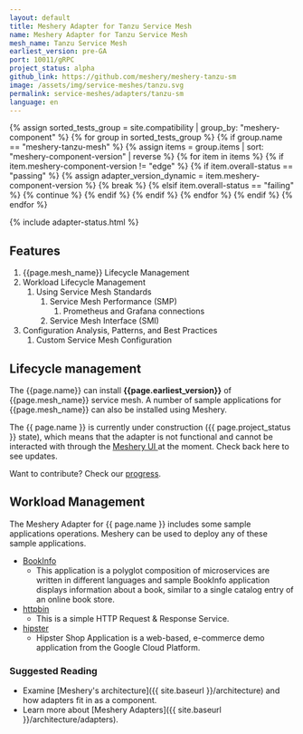 ```yaml
---
layout: default
title: Meshery Adapter for Tanzu Service Mesh
name: Meshery Adapter for Tanzu Service Mesh
mesh_name: Tanzu Service Mesh
earliest_version: pre-GA
port: 10011/gRPC
project_status: alpha
github_link: https://github.com/meshery/meshery-tanzu-sm
image: /assets/img/service-meshes/tanzu.svg
permalink: service-meshes/adapters/tanzu-sm
language: en
---
```


{% assign sorted_tests_group = site.compatibility | group_by: "meshery-component" %}
{% for group in sorted_tests_group %}
      {% if group.name == "meshery-tanzu-mesh" %}
        {% assign items = group.items | sort: "meshery-component-version" | reverse %}
        {% for item in items %}
          {% if item.meshery-component-version != "edge" %}
            {% if item.overall-status == "passing" %}
              {% assign adapter_version_dynamic = item.meshery-component-version %}
              {% break %}
            {% elsif item.overall-status == "failing" %}
              {% continue %}
            {% endif %}
          {% endif %}
        {% endfor %} 
      {% endif %}
{% endfor %}

{% include adapter-status.html %}
## Features

1. {{page.mesh_name}} Lifecycle Management
1. Workload Lifecycle Management
   1. Using Service Mesh Standards
      1. Service Mesh Performance (SMP)
         1. Prometheus and Grafana connections
      1. Service Mesh Interface (SMI)
1. Configuration Analysis, Patterns, and Best Practices
   1. Custom Service Mesh Configuration

## Lifecycle management

The {{page.name}} can install **{{page.earliest_version}}** of {{page.mesh_name}} service mesh. A number of sample applications for {{page.mesh_name}} can also be installed using Meshery.

The {{ page.name }} is currently under construction ({{ page.project_status }} state), which means that the adapter is not functional and cannot be interacted with through the <a href="{{ site.baseurl }}/installation#6-you-will-now-be-directed-to-the-meshery-ui"> Meshery UI </a>at the moment. Check back here to see updates.

Want to contribute? Check our [progress]({{page.github_link}}).
## Workload Management

The Meshery Adapter for {{ page.name }} includes some sample applications operations. Meshery can be used to deploy any of these sample applications.  

- [BookInfo](https://github.com/layer5io/istio-service-mesh-workshop/blob/master/lab-2/README.md#what-is-the-bookinfo-application)
    - This application is a polyglot composition of microservices are written in different languages and sample BookInfo application displays information about a book, similar to a single catalog entry of an online book store.
- [httpbin](https://httpbin.org)
    - This is a simple HTTP Request & Response Service.
- [hipster](https://github.com/GoogleCloudPlatform/microservices-demo)
    - Hipster Shop Application is a web-based, e-commerce demo application from the Google Cloud Platform.

### Suggested Reading

- Examine [Meshery's architecture]({{ site.baseurl }}/architecture) and how adapters fit in as a component.
- Learn more about [Meshery Adapters]({{ site.baseurl }}/architecture/adapters).
